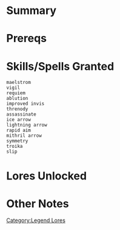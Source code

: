 # Summary

# Prereqs

# Skills/Spells Granted

`maelstrom`  
`vigil`  
`requiem`  
`ablution`  
`improved invis`  
`threnody`  
`assassinate`  
`ice arrow`  
`lightning arrow`  
`rapid aim`  
`mithril arrow`  
`symmetry`  
`troika`  
`slip`

# Lores Unlocked

# Other Notes

[Category:Legend Lores](Category:Legend_Lores "wikilink")

